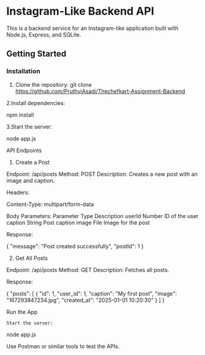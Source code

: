 # Instagram-Like Backend API

This is a backend service for an Instagram-like application built with Node.js, Express, and SQLite.

## Getting Started

### Installation

1. Clone the repository:
   git clone https://github.com/PruthviAsadi/Thechefkart-Assignment-Backend

2.Install dependencies:

npm install

3.Start the server:

node app.js

API Endpoints
1. Create a Post

Endpoint: /api/posts
Method: POST
Description: Creates a new post with an image and caption.

Headers:

Content-Type: multipart/form-data

Body Parameters:
Parameter	Type	Description
userId	Number	ID of the user
caption	String	Post caption
image	File	Image for the post

Response:

{
  "message": "Post created successfully",
  "postId": 1
}

2. Get All Posts

Endpoint: /api/posts
Method: GET
Description: Fetches all posts.

Response:

{
  "posts": [
    {
      "id": 1,
      "user_id": 1,
      "caption": "My first post",
      "image": "167293847234.jpg",
      "created_at": "2025-01-01 10:20:30"
    }
  ]
}

Run the App

    Start the server:

node app.js

Use Postman or similar tools to test the APIs.
